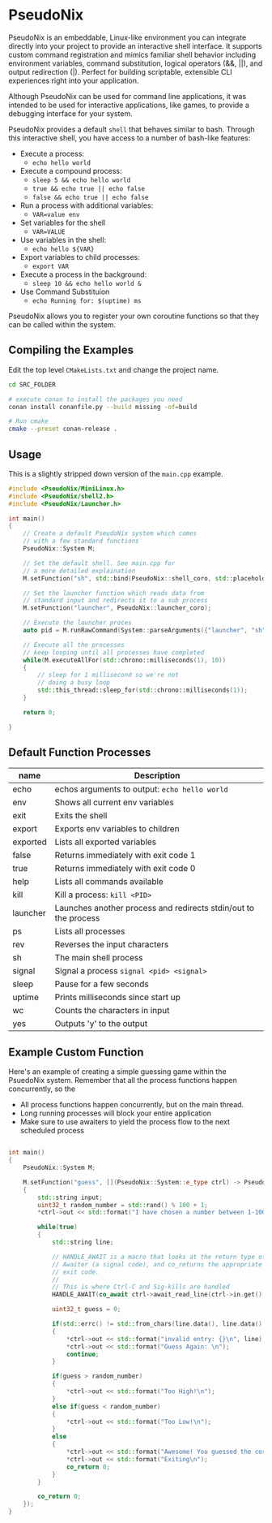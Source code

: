 # PseudoNix

PseudoNix is an embeddable, Linux-like environment you can integrate directly into your project to provide an interactive shell interface. 
It supports custom command registration and mimics familiar shell behavior including environment variables, 
command substitution, logical operators (&&, ||), and output redirection (|). 
Perfect for building scriptable, extensible CLI experiences right into your application.

Although PseudoNix can be used for command line applications, 
it was intended to be used for interactive applications, like games, to provide a debugging interface for 
your system.

PseudoNix provides a default `shell` that behaves similar to bash. 
Through this interactive shell, you have access to a number of bash-like features:

* Execute a process: 
  * `echo hello world`
* Execute a compound process: 
  * `sleep 5 && echo hello world`
  * `true && echo true || echo false`
  * `false && echo true || echo false`
* Run a process with additional variables: 
  * `VAR=value env`
* Set variables for the shell 
  * `VAR=VALUE`
* Use variables in the shell:
  * `echo hello ${VAR}`
* Export variables to child processes: 
  * `export VAR`
* Execute a process in the background: 
  * `sleep 10 && echo hello world &`
* Use Command Substituion
  * `echo Running for: $(uptime) ms`



PseudoNix allows you to register your own coroutine functions so that they can be called within the system.

## Compiling the Examples

Edit the top level `CMakeLists.txt` and change the project name. 

```bash
cd SRC_FOLDER

# execute conan to install the packages you need
conan install conanfile.py --build missing -of=build

# Run cmake
cmake --preset conan-release .

```

## Usage

This is a slightly stripped down version of the `main.cpp` example.

```c++
#include <PseudoNix/MiniLinux.h>
#include <PseudoNix/shell2.h>
#include <PseudoNix/Launcher.h>

int main()
{
    // Create a default PseudoNix system which comes
    // with a few standard functions
    PseudoNix::System M;

    // Set the default shell. See main.cpp for
    // a more detailed explaination
    M.setFunction("sh", std::bind(PseudoNix::shell_coro, std::placeholders::_1, PseudoNix::ShellEnv{}));

    // Set the launcher function which reads data from
    // standard input and redirects it to a sub process
    M.setFunction("launcher", PseudoNix::launcher_coro);

    // Execute the launcher proces
    auto pid = M.runRawCommand(System::parseArguments({"launcher", "sh"}));

    // Execute all the processes
    // keep looping until all processes have completed
    while(M.executeAllFor(std::chrono::milliseconds(1), 10))
    {
        // sleep for 1 millisecond so we're not
        // doing a busy loop
        std::this_thread::sleep_for(std::chrono::milliseconds(1));
    }

    return 0;

}

```

## Default Function Processes

| name     | Description                                                       |
| -------- | ----------------------------------------------------------------- |
| echo     | echos arguments to output: `echo hello world`                     |
| env      | Shows all current env variables                                   |
| exit     | Exits the shell                                                   |
| export   | Exports env variables to children                                 |
| exported | Lists all exported variables                                      |
| false    | Returns immediately with exit code 1                              |
| true     | Returns immediately with exit code 0                              |
| help     | Lists all commands available                                      |
| kill     | Kill a process: `kill <PID>`                                      |
| launcher | Launches another process and redirects stdin/out to the process   |
| ps       | Lists all processes                                               |
| rev      | Reverses the input characters                                     |
| sh       | The main shell process                                            |
| signal   | Signal a process `signal <pid> <signal>`                          |
| sleep    | Pause for a few seconds                                           |
| uptime   | Prints milliseconds since start up                                |
| wc       | Counts the characters in input                                    |
| yes      | Outputs 'y' to the output                                         |

## Example Custom Function

Here's an example of creating a simple guessing game within the PsuedoNix system. 
Remember that all the process functions happen concurrently,  so the

 * All process functions happen concurrently, but on the main thread.
 * Long running processes will block your entire application
 * Make sure to use awaiters to yield the process flow to the next scheduled process

```c++

int main()
{
    PseudoNix::System M;

    M.setFunction("guess", [](PseudoNix::System::e_type ctrl) -> PseudoNix::System::task_type
    {
        std::string input;
        uint32_t random_number = std::rand() % 100 + 1;
        *ctrl->out << std::format("I have chosen a number between 1-100. Can you guess what it is?\n");

        while(true)
        {
            std::string line;

            // HANDLE_AWAIT is a macro that looks at the return type of the
            // Awaiter (a signal code), and co_returns the appropriate
            // exit code.
            //
            // This is where Ctrl-C and Sig-kills are handled
            HANDLE_AWAIT(co_await ctrl->await_read_line(ctrl->in.get(), line))

            uint32_t guess = 0;

            if(std::errc() != std::from_chars(line.data(), line.data() + line.size(), guess).ec)
            {
                *ctrl->out << std::format("invalid entry: {}\n", line);
                *ctrl->out << std::format("Guess Again: \n");
                continue;
            }

            if(guess > random_number)
            {
                *ctrl->out << std::format("Too High!\n");
            }
            else if(guess < random_number)
            {
                *ctrl->out << std::format("Too Low!\n");
            }
            else
            {
                *ctrl->out << std::format("Awesome! You guessed the correct number: {}!\n", random_number);
                *ctrl->out << std::format("Exiting\n");
                co_return 0;
            }
        }

        co_return 0;
    });
}
```